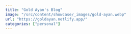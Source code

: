 ```yaml
---
title: "Gold Ayan's Blog"
image: "/src/content/showcase/_images/gold-ayan.webp"
url: "https://goldayan.netlify.app/"
categories: ["personal"]
---
```

